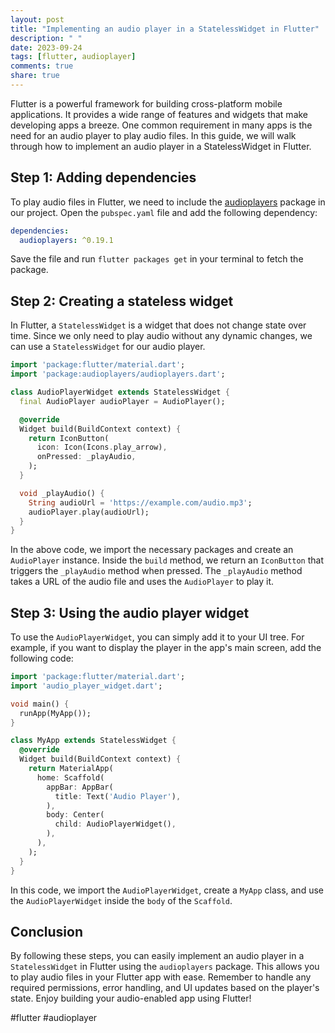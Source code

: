 ```yaml
---
layout: post
title: "Implementing an audio player in a StatelessWidget in Flutter"
description: " "
date: 2023-09-24
tags: [flutter, audioplayer]
comments: true
share: true
---
```


Flutter is a powerful framework for building cross-platform mobile applications. It provides a wide range of features and widgets that make developing apps a breeze. One common requirement in many apps is the need for an audio player to play audio files. In this guide, we will walk through how to implement an audio player in a StatelessWidget in Flutter.

## Step 1: Adding dependencies

To play audio files in Flutter, we need to include the [audioplayers](https://pub.dev/packages/audioplayers) package in our project. Open the `pubspec.yaml` file and add the following dependency:

```yaml
dependencies:
  audioplayers: ^0.19.1
```

Save the file and run `flutter packages get` in your terminal to fetch the package.

## Step 2: Creating a stateless widget

In Flutter, a `StatelessWidget` is a widget that does not change state over time. Since we only need to play audio without any dynamic changes, we can use a `StatelessWidget` for our audio player.

```dart
import 'package:flutter/material.dart';
import 'package:audioplayers/audioplayers.dart';

class AudioPlayerWidget extends StatelessWidget {
  final AudioPlayer audioPlayer = AudioPlayer();

  @override
  Widget build(BuildContext context) {
    return IconButton(
      icon: Icon(Icons.play_arrow),
      onPressed: _playAudio,
    );
  }

  void _playAudio() {
    String audioUrl = 'https://example.com/audio.mp3';
    audioPlayer.play(audioUrl);
  }
}
```

In the above code, we import the necessary packages and create an `AudioPlayer` instance. Inside the `build` method, we return an `IconButton` that triggers the `_playAudio` method when pressed. The `_playAudio` method takes a URL of the audio file and uses the `AudioPlayer` to play it.

## Step 3: Using the audio player widget

To use the `AudioPlayerWidget`, you can simply add it to your UI tree. For example, if you want to display the player in the app's main screen, add the following code:

```dart
import 'package:flutter/material.dart';
import 'audio_player_widget.dart';

void main() {
  runApp(MyApp());
}

class MyApp extends StatelessWidget {
  @override
  Widget build(BuildContext context) {
    return MaterialApp(
      home: Scaffold(
        appBar: AppBar(
          title: Text('Audio Player'),
        ),
        body: Center(
          child: AudioPlayerWidget(),
        ),
      ),
    );
  }
}
```

In this code, we import the `AudioPlayerWidget`, create a `MyApp` class, and use the `AudioPlayerWidget` inside the `body` of the `Scaffold`.

## Conclusion

By following these steps, you can easily implement an audio player in a `StatelessWidget` in Flutter using the `audioplayers` package. This allows you to play audio files in your Flutter app with ease. Remember to handle any required permissions, error handling, and UI updates based on the player's state. Enjoy building your audio-enabled app using Flutter!

#flutter #audioplayer